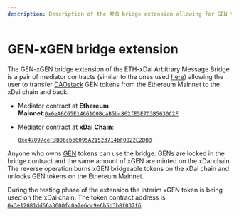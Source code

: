 ```yaml
---
description: Description of the AMB bridge extension allowing for GEN token transfer
---
```


# GEN-xGEN bridge extension

The GEN-xGEN bridge extension of the ETH-xDai Arbitrary Message Bridge is a pair of mediator contracts \(similar to the ones used [here](https://docs.tokenbridge.net/amb-bridge/erc677-to-erc677-bridge-on-top-of-amb)\) allowing the user to transfer [DAOstack](https://daostack.io/) GEN tokens from the Ethereum Mainnet to the xDai chain and back.

* Mediator contract at **Ethereum Mainnet**:[`0x6eA6C65E14661C0BcaB5bc862fE5E7D3B5630C2F`](https://etherscan.io/address/0x6eA6C65E14661C0BcaB5bc862fE5E7D3B5630C2F)
* Mediator contract at **xDai Chain**:

  [`0xe47097ceF3B0bcbb0095A21523714bF0022E2DB8`](https://blockscout.com/poa/xdai/address/0xe47097ceF3B0bcbb0095A21523714bF0022E2DB8/transactions)

Anyone who owns [GEN](https://etherscan.io/token/0x543ff227f64aa17ea132bf9886cab5db55dcaddf) tokens can use the bridge. GENs are locked in the bridge contract and the same amount of xGEN are minted on the xDai chain. The reverse operation burns xGEN bridgeable tokens on the xDai chain and unlocks GEN tokens on the Ethereum Mainnet.

During the testing phase of the extension the interim xGEN token is being used on the xDai chain. The token contract address is [`0x3e12081dd66a3600fc0a2e6cc9e6b5b3b8f037f6`](https://blockscout.com/poa/xdai/tokens/0x3e12081dd66a3600fc0a2e6cc9e6b5b3b8f037f6/token_transfers).

